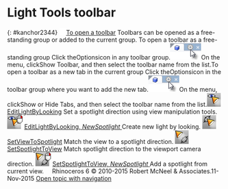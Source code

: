 ---
---


# Light Tools toolbar
{: #kanchor2344}
 [![images/transparent.gif](images/transparent.gif)To open a toolbar](javascript:void(0);) Toolbars can be opened as a free-standing group or added to the current group.
To open a toolbar as a free-standing group
Click theOptionsicon in any toolbar group.![images/toolbar-howtoopen.png](images/toolbar-howtoopen.png)On the menu, clickShow Toolbar, and then select the toolbar name from the list.To open a toolbar as a new tab in the current group
Click theOptionsicon in the toolbar group where you want to add the new tab.![images/toolbar-howtoopen.png](images/toolbar-howtoopen.png)On the menu, clickShow or Hide Tabs, and then select the toolbar name from the list.![images/editlightbylooking.png](images/editlightbylooking.png) [EditLightByLooking](editlightbylooking.html) 
Set a spotlight direction using view manipulation tools.
![images/editlightbylooking-newspotlight.png](images/editlightbylooking-newspotlight.png) [EditLightByLooking, *NewSpotlight* ](editlightbylooking.html) 
Create new light by looking.
![images/setviewtospotlight.png](images/setviewtospotlight.png) [SetViewToSpotlight](setviewtospotlight.html) 
Match the view to a spotlight direction.
![images/setspotlighttoview.png](images/setspotlighttoview.png) [SetSpotlightToView](setspotlighttoview.html) 
Match spotlight direction to the viewport camera direction.
![images/setspotlighttoview-newspotlight.png](images/setspotlighttoview-newspotlight.png) [SetSpotlightToView, *NewSpotlight* ](setspotlighttoview.html) 
Add a spotlight from current view.
&#160;
&#160;
Rhinoceros 6 © 2010-2015 Robert McNeel &amp; Associates.11-Nov-2015
 [Open topic with navigation](light-tools-toolbar.html) 

